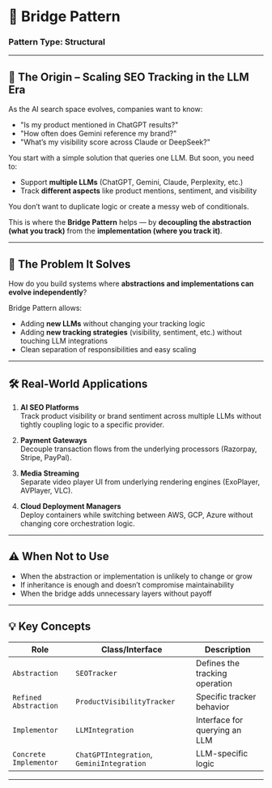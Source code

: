# 🌉 Bridge Pattern

### **Pattern Type:** Structural

---

## 🧭 The Origin – Scaling SEO Tracking in the LLM Era

As the AI search space evolves, companies want to know:

- "Is my product mentioned in ChatGPT results?"
- "How often does Gemini reference my brand?"
- "What’s my visibility score across Claude or DeepSeek?"

You start with a simple solution that queries one LLM. But soon, you need to:

- Support **multiple LLMs** (ChatGPT, Gemini, Claude, Perplexity, etc.)
- Track **different aspects** like product mentions, sentiment, and visibility

You don’t want to duplicate logic or create a messy web of conditionals.

This is where the **Bridge Pattern** helps — by **decoupling the abstraction (what you track)** from the **implementation (where you track it)**.

---

## 🧩 The Problem It Solves

How do you build systems where **abstractions and implementations can evolve independently**?

Bridge Pattern allows:
- Adding **new LLMs** without changing your tracking logic
- Adding **new tracking strategies** (visibility, sentiment, etc.) without touching LLM integrations
- Clean separation of responsibilities and easy scaling

---

## 🛠️ Real-World Applications

1. **AI SEO Platforms**  
   Track product visibility or brand sentiment across multiple LLMs without tightly coupling logic to a specific provider.

2. **Payment Gateways**  
   Decouple transaction flows from the underlying processors (Razorpay, Stripe, PayPal).

3. **Media Streaming**  
   Separate video player UI from underlying rendering engines (ExoPlayer, AVPlayer, VLC).

4. **Cloud Deployment Managers**  
   Deploy containers while switching between AWS, GCP, Azure without changing core orchestration logic.

---

## ⚠️ When Not to Use

- When the abstraction or implementation is unlikely to change or grow
- If inheritance is enough and doesn’t compromise maintainability
- When the bridge adds unnecessary layers without payoff

---

## 💡 Key Concepts

| Role                    | Class/Interface               | Description                                  |
|--------------------------|-------------------------------|----------------------------------------------|
| `Abstraction`           | `SEOTracker`                  | Defines the tracking operation               |
| `Refined Abstraction`   | `ProductVisibilityTracker`    | Specific tracker behavior                    |
| `Implementor`           | `LLMIntegration`              | Interface for querying an LLM                |
| `Concrete Implementor`  | `ChatGPTIntegration`, `GeminiIntegration` | LLM-specific logic                |

---
